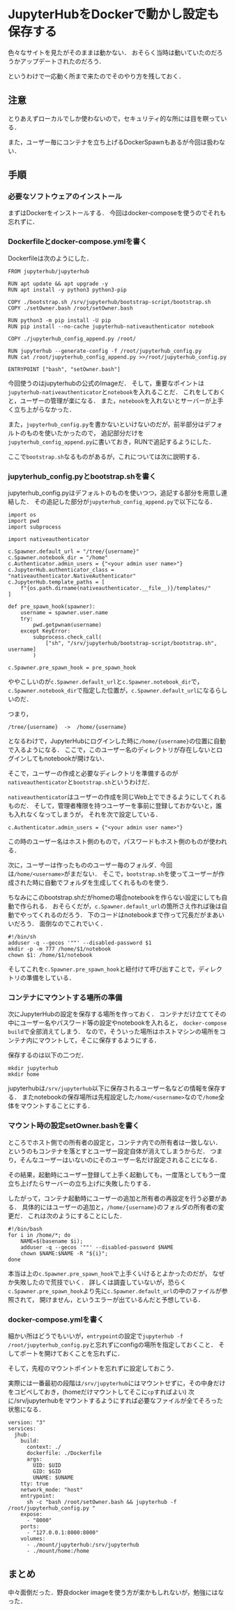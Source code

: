 JupyterHubをDockerで動かし設定も保存する
===================


色々なサイトを見たがそのままは動かない．
おそらく当時は動いていたのだろうかアップデートされたのだろう．

というわけで一応動く所まで来たのでそのやり方を残しておく．


注意
---------

とりあえずローカルでしか使わないので，セキュリティ的な所には目を瞑っている．

また，ユーザー毎にコンテナを立ち上げるDockerSpawnもあるが今回は扱わない．



手順
---------


### 必要なソフトウェアのインストール

まずはDockerをインストールする．
今回はdocker-composeを使うのでそれも忘れずに．

### Dockerfileとdocker-compose.ymlを書く

Dockerfileは次のようにした．

```
FROM jupyterhub/jupyterhub

RUN apt update && apt upgrade -y
RUN apt install -y python3 python3-pip

COPY ./bootstrap.sh /srv/jupyterhub/bootstrap-script/bootstrap.sh
COPY ./setOwner.bash /root/setOwner.bash

RUN python3 -m pip install -U pip
RUN pip install --no-cache jupyterhub-nativeauthenticator notebook

COPY ./jupyterhub_config_append.py /root/

RUN jupyterhub --generate-config -f /root/jupyterhub_config.py
RUN cat /root/jupyterhub_config_append.py >>/root/jupyterhub_config.py

ENTRYPOINT ["bash", "setOwner.bash"]
```

今回使うのはjupyterhubの公式のImageだ．
そして，重要なポイントは`jupyterhub-nativeauthenticator`と`notebook`を入れることだ．
これをしておくと，ユーザーの管理が楽になる．
また，`notebook`を入れないとサーバーが上手く立ち上がらなかった．

また，`jupyterhub_config.py`を書かないといけないのだが，前半部分はデフォルトのものを使いたかったので，
追記部分だけを`jupyterhub_config_append.py`に書いておき，RUNで追記するようにした．

ここで`bootstrap.sh`なるものがあるが，これについては次に説明する．

### jupyterhub_config.pyとbootstrap.shを書く


jupyterhub_config.pyはデフォルトのものを使いつつ，追記する部分を用意し連結した．
その追記した部分が`jupyterhub_config_append.py`で以下になる．

```
import os
import pwd
import subprocess

import nativeauthenticator

c.Spawner.default_url = "/tree/{username}"
c.Spawner.notebook_dir = "/home"
c.Authenticator.admin_users = {"<your admin user name>"}
c.JupyterHub.authenticator_class = "nativeauthenticator.NativeAuthenticator"
c.JupyterHub.template_paths = [
    f"{os.path.dirname(nativeauthenticator.__file__)}/templates/"
]

def pre_spawn_hook(spawner):
    username = spawner.user.name
    try:
        pwd.getpwnam(username)
    except KeyError:
        subprocess.check_call(
            ["sh", "/srv/jupyterhub/bootstrap-script/bootstrap.sh", username]
        )

c.Spawner.pre_spawn_hook = pre_spawn_hook
```

ややこしいのが`c.Spawner.default_url`と`c.Spawner.notebook_dir`で，
`c.Spawner.notebook_dir`で指定した位置が，`c.Spawner.default_url`になるらしいのだ．

つまり，

```
/tree/{username}  ->  /home/{username}
````

となるわけで，JupyterHubにログインした時に`/home/{username}`の位置に自動で入るようになる．
ここで，このユーザー名のディレクトリが存在しないとログインしてもnotebookが開けない．

そこで，ユーザーの作成と必要なディレクトリを準備するのが`nativeauthenticator`と`bootstrap.sh`というわけだ．

`nativeauthenticator`はユーザーの作成を同じWeb上でできるようにしてくれるものだ．
そして，管理者権限を持つユーザーを事前に登録しておかないと，誰も入れなくなってしまうが，
それを次で設定している．

```
c.Authenticator.admin_users = {"<your admin user name>"}
```

この時のユーザー名はホスト側のもので，パスワードもホスト側のものが使われる．

次に，ユーザーは作ったもののユーザー毎のフォルダ．今回は`/home/<username>`がまだない．
そこで，`bootstrap.sh`を使ってユーザーが作成された時に自動でフォルダを生成してくれるものを使う．

ちなみにこのbootstrap.shだがhomeの場合notebookを作らない設定にしても自動で作られる．
おそらくだが，`c.Spawner.default_url`の箇所さえ作れば後は自動でやってくれるのだろう．
下のコードはnotebookまで作って冗長だがまあいいだろう．
面倒なのでこれでいく．


```
#!/bin/sh
adduser -q --gecos '""' --disabled-password $1
mkdir -p -m 777 /home/$1/notebook
chown $1: /home/$1/notebook
```

そしてこれを`c.Spawner.pre_spawn_hook`と紐付けて呼び出すことで，ディレクトリの準備をしている．


### コンテナにマウントする場所の準備

次にJupyterHubの設定を保存する場所を作っておく．
コンテナだけ立ててその中にユーザー名やパスワード等の設定やnotebookを入れると，
`docker-compose build`で全部消えてしまう．
なので，そういった場所はホストマシンの場所をコンテナ内にマウントして，そこに保存するようにする．

保存するのは以下の二つだ．

```
mkdir jupyterhub
mkdir home
```

jupyterhubは`/srv/jupyterhub`以下に保存されるユーザー名などの情報を保存する．
またnotebookの保存場所は先程設定した`/home/<username>`なので`/home`全体をマウントすることにする．

### マウント時の設定setOwner.bashを書く

ところでホスト側での所有者の設定と，コンテナ内での所有者は一致しない．
というのもコンテナを落とすとユーザー設定自体が消えてしまうからだ．
つまり，そんなユーザーはいないのにそのユーザー名だけ設定されることになる．

その結果，起動時にユーザー登録して上手く起動しても，一度落としてもう一度立ち上げたらサーバーの立ち上げに失敗したりする．

したがって，コンテナ起動時にユーザーの追加と所有者の再設定を行う必要がある．
具体的にはユーザーの追加と，`/home/{username}`のフォルダの所有者の変更だ．
これは次のようにすることにした．

```
#!/bin/bash
for i in /home/*; do 
	NAME=$(basename $i); 
	adduser -q --gecos '""' --disabled-password $NAME
	chown $NAME:$NAME -R "${i}"; 
done
```

本当は上の`c.Spawner.pre_spawn_hook`で上手くいけるとよかったのだが，
なぜか失敗したので荒技でいく．
詳しくは調査していないが，恐らく`c.Spawner.pre_spawn_hook`より先に`c.Spawner.default_url`の中のファイルが参照されて，
開けません，というエラーが出ているんだと予想している．

### docker-compose.ymlを書く

細かい所はどうでもいいが，`entrypoint`の設定で`jupyterhub -f /root/jupyterhub_config.py`と忘れずにconfigの場所を指定しておくこと．
そしてポートを開けておくことを忘れずに．

そして，先程のマウントポイントを忘れずに設定しておこう．

実際には一番最初の段階は`/srv/jupyterhub`にはマウントせずに，その中身だけをコピペしておき，(homeだけマウントしてそこに`cp`すればよい)
次に/srv/jupyterhubをマウントするようにすれば必要なファイルが全てそろった状態になる．

```
version: "3"
services:
  jhub:
    build:
      context: ./
      dockerfile: ./Dockerfile
      args:
        UID: $UID
        GID: $GID
        UNAME: $UNAME
    tty: true
    network_mode: "host"
    entrypoint:
      sh -c "bash /root/setOwner.bash && jupyterhub -f /root/jupyterhub_config.py "
    expose:
      - "8000"
    ports:
      - "127.0.0.1:8000:8000"
    volumes:
      - ./mount/jupyterhub:/srv/jupyterhub
      - ./mount/home:/home
```

まとめ
-------

中々面倒だった．野良docker imageを使う方が楽かもしれないが，勉強にはなった．
